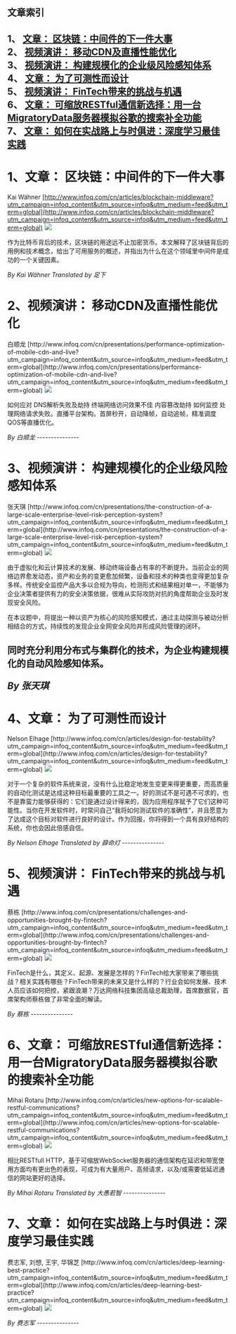 ## 文章索引
1、 <a href="#1文章-区块链中间件的下一件大事" >文章： 区块链：中间件的下一件大事</a><br/>
2、 <a href="#2视频演讲-移动cdn及直播性能优化" >视频演讲： 移动CDN及直播性能优化</a><br/>
3、 <a href="#3视频演讲-构建规模化的企业级风险感知体系" >视频演讲： 构建规模化的企业级风险感知体系</a><br/>
4、 <a href="#4文章-为了可测性而设计" >文章： 为了可测性而设计</a><br/>
5、 <a href="#5视频演讲-fintech带来的挑战与机遇" >视频演讲： FinTech带来的挑战与机遇</a><br/>
6、 <a href="#6文章-可缩放restful通信新选择用一台migratorydata服务器模拟谷歌的搜索补全功能" >文章： 可缩放RESTful通信新选择：用一台MigratoryData服务器模拟谷歌的搜索补全功能</a><br/>
7、 <a href="#7文章-如何在实战路上与时俱进深度学习最佳实践" >文章： 如何在实战路上与时俱进：深度学习最佳实践</a><br/><h1 id="#title_0" >1、文章： 区块链：中间件的下一件大事</h1>
Kai Wähner
[http://www.infoq.com/cn/articles/blockchain-middleware?utm_campaign=infoq_content&utm_source=infoq&utm_medium=feed&utm_term=global](http://www.infoq.com/cn/articles/blockchain-middleware?utm_campaign=infoq_content&utm_source=infoq&utm_medium=feed&utm_term=global)
<img src="http://www.infoq.com/resource/articles/blockchain-middleware/zh/headerimage/GettyImages-184895346.jpg"/><p>作为比特币背后的技术，区块链的用途远不止加密货币。本文解释了区块链背后的用例和技术概念，给出了可用服务的概述，并指出为什么在这个领域里中间件是成功的一个关键因素。</p> <i>By Kai Wähner</i> <i> Translated by 足下</i>
---------------
<h1 id="#title_1" >2、视频演讲： 移动CDN及直播性能优化</h1>
白顺龙
[http://www.infoq.com/cn/presentations/performance-optimization-of-mobile-cdn-and-live?utm_campaign=infoq_content&utm_source=infoq&utm_medium=feed&utm_term=global](http://www.infoq.com/cn/presentations/performance-optimization-of-mobile-cdn-and-live?utm_campaign=infoq_content&utm_source=infoq&utm_medium=feed&utm_term=global)
<img src="http://www.infoq.com/resource/presentations/performance-optimization-of-mobile-cdn-and-live/zh/mediumimage/baishunlong270.jpg"/><p>如何应对 DNS解析失败及劫持 终端网络访问效果不佳 内容篡改劫持 如何监控 处理网络请求失败。直播平台架构。首屏秒开，自动降帧，自动追帧，精准调度QOS等直播优化。</p> <i>By 白顺龙</i>
---------------
<h1 id="#title_2" >3、视频演讲： 构建规模化的企业级风险感知体系</h1>
张天琪
[http://www.infoq.com/cn/presentations/the-construction-of-a-large-scale-enterprise-level-risk-perception-system?utm_campaign=infoq_content&utm_source=infoq&utm_medium=feed&utm_term=global](http://www.infoq.com/cn/presentations/the-construction-of-a-large-scale-enterprise-level-risk-perception-system?utm_campaign=infoq_content&utm_source=infoq&utm_medium=feed&utm_term=global)
<img src="http://www.infoq.com/resource/presentations/the-construction-of-a-large-scale-enterprise-level-risk-perception-system/zh/mediumimage/zhangtianqi270.jpg"/><p>由于虚拟化和云计算技术的发展、移动终端设备占有率的不断提升。当前企业的网络边界愈发动态，资产和业务的变更愈加频繁，设备和技术的种类也变得更加复杂多样。传统安全监控产品大多以合规为导向，检测形式和结果相对单一，不能够为企业决策者提供有力的安全决策依据，很难从实际攻防对抗的角度帮助企业及时发现安全风险。
在本议题中，将提出一种以资产为核心的风险感知模式，通过主动探测与被动分析相结合的方式，持续性的发现企业全网安全风险并形成风险管理的闭环。
同时充分利用分布式与集群化的技术，为企业构建规模化的自动风险感知体系。</p> <i>By 张天琪</i>
---------------
<h1 id="#title_3" >4、文章： 为了可测性而设计</h1>
Nelson Elhage
[http://www.infoq.com/cn/articles/design-for-testability?utm_campaign=infoq_content&utm_source=infoq&utm_medium=feed&utm_term=global](http://www.infoq.com/cn/articles/design-for-testability?utm_campaign=infoq_content&utm_source=infoq&utm_medium=feed&utm_term=global)
<img src="http://www.infoq.com/resource/articles/design-for-testability/zh/smallimage/logo (20).jpg"/><p>对于一个复杂的软件系统来说，没有什么比稳定地发生变更来得更重要，而高质量的自动化测试是达成这种目标最重要的工具之一。好的测试不是可遇不可求的，也不是靠蛮力能够获得的：它们是通过设计得来的，因为应用程序赋予了它们这种可能性。当你在开发软件时，时常问自己“我将如何测试软件的准确性”，并且愿意为了达成这个目标对软件进行良好的设计。作为回报，你将得到一个具有良好结构的系统，你也会因此倍感自信。</p> <i>By Nelson Elhage</i> <i> Translated by 薛命灯</i>
---------------
<h1 id="#title_4" >5、视频演讲： FinTech带来的挑战与机遇</h1>
蔡栋
[http://www.infoq.com/cn/presentations/challenges-and-opportunities-brought-by-fintech?utm_campaign=infoq_content&utm_source=infoq&utm_medium=feed&utm_term=global](http://www.infoq.com/cn/presentations/challenges-and-opportunities-brought-by-fintech?utm_campaign=infoq_content&utm_source=infoq&utm_medium=feed&utm_term=global)
<img src="http://www.infoq.com/resource/presentations/challenges-and-opportunities-brought-by-fintech/zh/mediumimage/caidong270.jpg"/><p>FinTech是什么，其定义、起源、发展是怎样的？FinTech给大家带来了哪些挑战？相关实践有哪些？FinTech带来的未来又是什么样的？行业会如何发展、技术人员应该如何把控，紧跟浪潮？万达网络科技集团高级总裁助理，首席数据官，首席架构师蔡栋做了非常全面的解读。</p> <i>By 蔡栋</i>
---------------
<h1 id="#title_5" >6、文章： 可缩放RESTful通信新选择：用一台MigratoryData服务器模拟谷歌的搜索补全功能</h1>
Mihai Rotaru
[http://www.infoq.com/cn/articles/new-options-for-scalable-restful-communications?utm_campaign=infoq_content&utm_source=infoq&utm_medium=feed&utm_term=global](http://www.infoq.com/cn/articles/new-options-for-scalable-restful-communications?utm_campaign=infoq_content&utm_source=infoq&utm_medium=feed&utm_term=global)
<img src="http://www.infoq.com/resource/articles/new-options-for-scalable-restful-communications/zh/smallimage/logo2 (7).jpg"/><p>相比RESTfull HTTP，基于可缩放WebSocket服务器的通信架构在延迟和带宽使用方面均有更出色的表现，可成为有大量用户、高频请求，以及/或需要低延迟通信的网站更好的选择。 </p> <i>By Mihai Rotaru</i> <i> Translated by 大愚若智</i>
---------------
<h1 id="#title_6" >7、文章： 如何在实战路上与时俱进：深度学习最佳实践</h1>
费志军, 刘想, 王宇, 华锦芝
[http://www.infoq.com/cn/articles/deep-learning-best-practice?utm_campaign=infoq_content&utm_source=infoq&utm_medium=feed&utm_term=global](http://www.infoq.com/cn/articles/deep-learning-best-practice?utm_campaign=infoq_content&utm_source=infoq&utm_medium=feed&utm_term=global)
<img src="http://www.infoq.com/resource/articles/deep-learning-best-practice/zh/smallimage/000.jpg"/><p></p> <i>By 费志军</i>
---------------